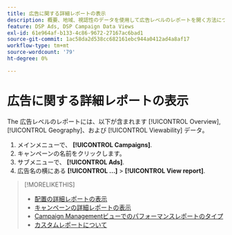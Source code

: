 ```yaml
---
title: 広告に関する詳細レポートの表示
description: 概要、地域、視認性のデータを使用して広告レベルのレポートを開く方法について説明します。
feature: DSP Ads, DSP Campaign Data Views
exl-id: 61e964af-b133-4c86-9672-27167ac6bad1
source-git-commit: 1ac58da2d538cc682161ebc944a0412ad4a8af17
workflow-type: tm+mt
source-wordcount: '79'
ht-degree: 0%

---
```


# 広告に関する詳細レポートの表示

The <!--legacy --> 広告レベルのレポートには、以下が含まれます [!UICONTROL Overview], [!UICONTROL Geography]、および [!UICONTROL Viewability] データ。

1. メインメニューで、 **[!UICONTROL Campaigns]**.
1. キャンペーンの名前をクリックします。
1. サブメニューで、 **[!UICONTROL Ads]**.
1. 広告名の横にある  **[!UICONTROL ...]** > **[!UICONTROL View report]**.

>[!MORELIKETHIS]
>
>* [配置の詳細レポートの表示](/help/dsp/campaign-management/placements/placement-view-report.md)
>* [キャンペーンの詳細レポートの表示](/help/dsp/campaign-management/campaigns/campaign-view-report.md)
>* [Campaign Managementビューでのパフォーマンスレポートのタイプ](/help/dsp/campaign-management/reports/campaign-reports-about.md)
>* [カスタムレポートについて](/help/dsp/reports/report-about.md)
